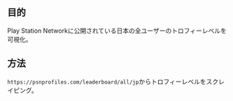 ## 目的
Play Station Networkに公開されている日本の全ユーザーのトロフィーレベルを可視化。

## 方法
`https://psnprofiles.com/leaderboard/all/jp`からトロフィーレベルをスクレイピング。